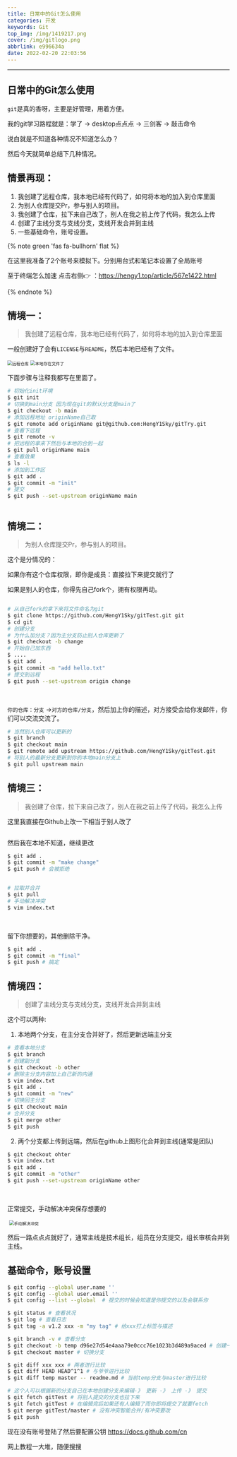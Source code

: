 ```yaml
---
title: 日常中的Git怎么使用
categories: 开发
keywords: Git
top_img: /img/1419217.png
cover: /img/gitlogo.png
abbrlink: e996634a
date: 2022-02-20 22:03:56
---
```

---

## 日常中的Git怎么使用

`git`是真的香呀，主要是好管理，用着方便。

我的git学习路程就是：学了 -> desktop点点点 -> 三剑客 -> 敲击命令

说白就是不知道各种情况不知道怎么办？

然后今天就简单总结下几种情况。

##  情景再现：

1. 我创建了远程仓库，我本地已经有代码了，如何将本地的加入到仓库里面
2. 为别人仓库提交Pr，参与别人的项目。
3. 我创建了仓库，拉下来自己改了，别人在我之前上传了代码，我怎么上传
4. 创建了主线分支与支线分支，支线开发合并到主线
5. 一些基础命令，账号设置。

{% note green 'fas fa-bullhorn' flat %}

在这里我准备了2个账号来模拟下。分别用台式和笔记本设置了全局账号

至于终端怎么加速 点击右侧👉 ：https://hengy1.top/article/567e1422.html

{% endnote %}

##  情境一：

> 我创建了远程仓库，我本地已经有代码了，如何将本地的加入到仓库里面

一般创建好了会有`LICENSE`与`README`，然后本地已经有了文件。

<img src="/img/mics/image-20220220222648642.webp" alt="远程仓库" style="zoom:67%;" />

<img src="/img/mics/image-20220220222956379.webp" alt="本地存在文件了" style="zoom:67%;" />

下面步骤与注释我都写在里面了。

```bash
# 初始化init环境
$ git init
# 切换到main分支 因为现在git的默认分支是main了
$ git checkout -b main
# 添加远程地址 originName自己取
$ git remote add originName git@github.com:HengY1Sky/gitTry.git
# 查看下远程
$ git remote -v
# 把远程的拿来下然后与本地的合到一起
$ git pull originName main
# 查看效果
$ ls -l
# 添加到工作区
$ git add .
$ git commit -m "init"
# 提交 
$ git push --set-upstream originName main
```

<img src="/img/mics/image-20220220224029970.webp" alt="" style="zoom:67%;" />

##  情境二：

> 为别人仓库提交Pr，参与别人的项目。

这个是分情况的：

如果你有这个仓库权限，即你是成员：直接拉下来提交就行了

如果是别人的仓库，你得先自己fork个，拥有权限再动。

<img src="/img/mics/image-20220220224632928.webp" alt="" style="zoom:67%;" />

```bash
# 从自己fork的拿下来将文件命名为git
$ git clone https://github.com/HengY1Sky/gitTest.git git 
$ cd git
# 创建分支
# 为什么加分支？因为主分支防止别人仓库更新了
$ git checkout -b change
# 开始自己加东西
$ ....
$ git add .
$ git commit -m "add hello.txt"
# 提交到远程
$ git push --set-upstream origin change
```

<img src="/img/mics/image-20220220225547672.webp" alt="" style="zoom:67%;" />

<img src="/img/mics/image-20220220225637580.webp" alt="" style="zoom:67%;" />

`你的仓库：分支` ->`对方的仓库/分支`，然后加上你的描述，对方接受会给你发邮件，你们可以交流交流了。

```bash
# 当然别人仓库可以更新的
$ git branch
$ git checkout main
$ git remote add upstream https://github.com/HengY1Sky/gitTest.git
# 将别人的最新分支更新到你的本地main分支上
$ git pull upstream main
```

##  情境三：

> 我创建了仓库，拉下来自己改了，别人在我之前上传了代码，我怎么上传

这里我直接在Github上改一下相当于别人改了

<img src="/img/mics/image-20220220230237186.webp" alt="" style="zoom:67%;" />

然后我在本地不知道，继续更改

```bash
$ git add .
$ git commit -m "make change"
$ git push # 会被拒绝
```

<img src="/img/mics/image-20220220230441903.webp" alt="" style="zoom:67%;" />

```bash
# 拉取并合并
$ git pull
# 手动解决冲突
$ vim index.txt
```

<img src="/img/mics/image-20220220230555258.webp" alt="" style="zoom:67%;" />

<img src="/img/mics/image-20220220230613363.webp" alt="" style="zoom:67%;" />

留下你想要的，其他删除干净。

```bash
$ git add .
$ git commit -m "final"
$ git push # 搞定
```

##  情境四：

> 创建了主线分支与支线分支，支线开发合并到主线

这个可以两种: 

1. 本地两个分支，在主分支合并好了，然后更新远端主分支

```bash
# 查看本地分支
$ git branch 
# 创建副分支
$ git checkout -b other
# 删除主分支内容加上自己新的内通
$ vim index.txt
$ git add .
$ git commit -m "new"
# 切换回主分支
$ git checkout main
# 合并分支
$ git merge other
$ git push
```

2. 两个分支都上传到远端，然后在github上图形化合并到主线(通常是团队)

```bash
$ git checkout ohter
$ vim index.txt
$ git add .
$ git commit -m "other"
$ git push --set-upstream originName other
```

<img src="/img/mics/image-20220220232640656.webp" alt="" style="zoom:67%;" />

<img src="/img/mics/image-20220220232704906.webp" alt="" style="zoom:67%;" />

正常提交，手动解决冲突保存想要的

<img src="/img/mics/image-20220220232741088.webp" alt="" style="zoom:67%;" />

<img src="/img/mics/image-20220220232816828.webp" alt="手动解决冲突" style="zoom:67%;" />

然后一路点点点就好了，通常主线是技术组长，组员在分支提交，组长审核合并到主线。

##  基础命令，账号设置

```bash
$ git config --global user.name ''
$ git config --global user.email ''
$ git config --list --global  # 提交的时候会知道是你提交的以及会联系你

$ git status # 查看状况
$ git log # 查看日志
$ git tag -a v1.2 xxx -m "my tag" # 给xxx打上标签与描述

$ git branch -v # 查看分支
$ git checkout -b temp d96e27d54e4aaa79e0ccc76e1023b3d489a9aced # 创建一个叫做temp的从d96e27d54e开始的分支
$ git checkout master # 切换分支

$ git diff xxx xxx # 两者进行比较
$ git diff HEAD HEAD^1^1 # 与爷爷进行比较
$ git diff temp master -- readme.md # 当前temp分支与master进行比较

# 这个人可以根据新的分支自己在本地创建分支来编辑-》 更新 -》 上传 -》 提交
$ git fetch gitTest # 将别人提交的分支也拉下来
$ git fetch gitTest # 在编辑完后如果还有人编辑了而你即将提交了就要fetch
$ git merge gitTest/master # 没有冲突智能合并/有冲突要改
$ git push
```

现在没有账号登陆了然后要配置公钥 https://docs.github.com/cn

网上教程一大堆，随便搜搜